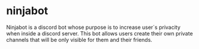 # ninjabot
Ninjabot is a discord bot whose purpose is to increase user´s privacity when inside a discord server.
This bot allows users create their own private channels that will be only visible for them and their friends.
